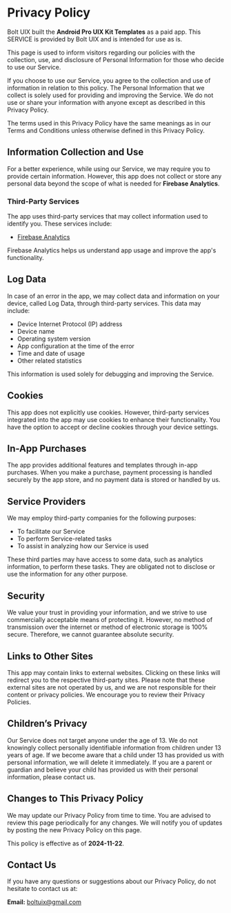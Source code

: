 # Privacy Policy

Bolt UIX built the **Android Pro UIX Kit Templates** as a paid app. This SERVICE is provided by Bolt UIX and is intended for use as is.

This page is used to inform visitors regarding our policies with the collection, use, and disclosure of Personal Information for those who decide to use our Service.

If you choose to use our Service, you agree to the collection and use of information in relation to this policy. The Personal Information that we collect is solely used for providing and improving the Service. We do not use or share your information with anyone except as described in this Privacy Policy.

The terms used in this Privacy Policy have the same meanings as in our Terms and Conditions unless otherwise defined in this Privacy Policy.

## Information Collection and Use

For a better experience, while using our Service, we may require you to provide certain information. However, this app does not collect or store any personal data beyond the scope of what is needed for **Firebase Analytics**.

### Third-Party Services
The app uses third-party services that may collect information used to identify you. These services include:

- [Firebase Analytics](https://firebase.google.com/policies/analytics)

Firebase Analytics helps us understand app usage and improve the app's functionality.

## Log Data

In case of an error in the app, we may collect data and information on your device, called Log Data, through third-party services. This data may include:

- Device Internet Protocol (IP) address
- Device name
- Operating system version
- App configuration at the time of the error
- Time and date of usage
- Other related statistics

This information is used solely for debugging and improving the Service.

## Cookies

This app does not explicitly use cookies. However, third-party services integrated into the app may use cookies to enhance their functionality. You have the option to accept or decline cookies through your device settings.

## In-App Purchases

The app provides additional features and templates through in-app purchases. When you make a purchase, payment processing is handled securely by the app store, and no payment data is stored or handled by us.

## Service Providers

We may employ third-party companies for the following purposes:

- To facilitate our Service
- To perform Service-related tasks
- To assist in analyzing how our Service is used

These third parties may have access to some data, such as analytics information, to perform these tasks. They are obligated not to disclose or use the information for any other purpose.

## Security

We value your trust in providing your information, and we strive to use commercially acceptable means of protecting it. However, no method of transmission over the internet or method of electronic storage is 100% secure. Therefore, we cannot guarantee absolute security.

## Links to Other Sites

This app may contain links to external websites. Clicking on these links will redirect you to the respective third-party sites. Please note that these external sites are not operated by us, and we are not responsible for their content or privacy policies. We encourage you to review their Privacy Policies.

## Children’s Privacy

Our Service does not target anyone under the age of 13. We do not knowingly collect personally identifiable information from children under 13 years of age. If we become aware that a child under 13 has provided us with personal information, we will delete it immediately. If you are a parent or guardian and believe your child has provided us with their personal information, please contact us.

## Changes to This Privacy Policy

We may update our Privacy Policy from time to time. You are advised to review this page periodically for any changes. We will notify you of updates by posting the new Privacy Policy on this page.

This policy is effective as of **2024-11-22**.

## Contact Us

If you have any questions or suggestions about our Privacy Policy, do not hesitate to contact us at:

**Email:** boltuix@gmail.com
